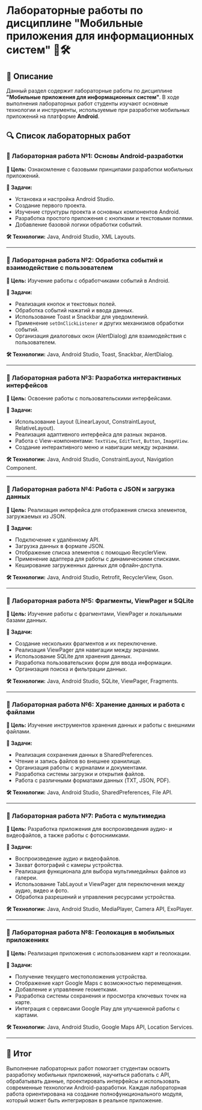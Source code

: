 # Лабораторные работы по дисциплине "Мобильные приложения для информационных систем" 📱🛠️

## 📖 Описание
Данный раздел содержит лабораторные работы по дисциплине **"Мобильные приложения для информационных систем"**. В ходе выполнения лабораторных работ студенты изучают основные технологии и инструменты, используемые при разработке мобильных приложений на платформе **Android**.

## 🔍 Список лабораторных работ

### 🔹 Лабораторная работа №1: Основы Android-разработки
**🎯 Цель:** Ознакомление с базовыми принципами разработки мобильных приложений.

**📌 Задачи:**
- Установка и настройка Android Studio.
- Создание первого проекта.
- Изучение структуры проекта и основных компонентов Android.
- Разработка простого приложения с кнопками и текстовыми полями.
- Добавление базовой логики обработки событий.

**🛠️ Технологии:** Java, Android Studio, XML Layouts.

---

### 🔹 Лабораторная работа №2: Обработка событий и взаимодействие с пользователем
**🎯 Цель:** Изучение работы с обработчиками событий в Android.

**📌 Задачи:**
- Реализация кнопок и текстовых полей.
- Обработка событий нажатий и ввода данных.
- Использование Toast и Snackbar для уведомлений.
- Применение `setOnClickListener` и других механизмов обработки событий.
- Организация диалоговых окон (AlertDialog) для взаимодействия с пользователем.

**🛠️ Технологии:** Java, Android Studio, Toast, Snackbar, AlertDialog.

---

### 🔹 Лабораторная работа №3: Разработка интерактивных интерфейсов
**🎯 Цель:** Освоение работы с пользовательскими интерфейсами.

**📌 Задачи:**
- Использование Layout (LinearLayout, ConstraintLayout, RelativeLayout).
- Реализация адаптивного интерфейса для разных экранов.
- Работа с View-компонентами: `TextView`, `EditText`, `Button`, `ImageView`.
- Создание интерактивного меню и навигации между экранами.

**🛠️ Технологии:** Java, Android Studio, ConstraintLayout, Navigation Component.

---

### 🔹 Лабораторная работа №4: Работа с JSON и загрузка данных
**🎯 Цель:** Реализация интерфейса для отображения списка элементов, загружаемых из JSON.

**📌 Задачи:**
- Подключение к удалённому API.
- Загрузка данных в формате JSON.
- Отображение списка элементов с помощью RecyclerView.
- Применение адаптера для работы с динамическими списками.
- Кеширование загруженных данных для офлайн-доступа.

**🛠️ Технологии:** Java, Android Studio, Retrofit, RecyclerView, Gson.

---

### 🔹 Лабораторная работа №5: Фрагменты, ViewPager и SQLite
**🎯 Цель:** Изучение работы с фрагментами, ViewPager и локальными базами данных.

**📌 Задачи:**
- Создание нескольких фрагментов и их переключение.
- Реализация ViewPager для навигации между экранами.
- Использование SQLite для хранения данных.
- Разработка пользовательских форм для ввода информации.
- Организация поиска и фильтрации данных.

**🛠️ Технологии:** Java, Android Studio, SQLite, ViewPager, Fragments.

---

### 🔹 Лабораторная работа №6: Хранение данных и работа с файлами
**🎯 Цель:** Изучение инструментов хранения данных и работы с внешними файлами.

**📌 Задачи:**
- Реализация сохранения данных в SharedPreferences.
- Чтение и запись файлов во внешнее хранилище.
- Организация работы с журналами и документами.
- Разработка системы загрузки и открытия файлов.
- Работа с различными форматами данных (TXT, JSON, PDF).

**🛠️ Технологии:** Java, Android Studio, SharedPreferences, File API.

---

### 🔹 Лабораторная работа №7: Работа с мультимедиа
**🎯 Цель:** Разработка приложения для воспроизведения аудио- и видеофайлов, а также работы с фотоснимками.

**📌 Задачи:**
- Воспроизведение аудио и видеофайлов.
- Захват фотографий с камеры устройства.
- Реализация функционала для выбора мультимедийных файлов из галереи.
- Использование TabLayout и ViewPager для переключения между аудио, видео и фото.
- Обработка разрешений и управления ресурсами устройства.

**🛠️ Технологии:** Java, Android Studio, MediaPlayer, Camera API, ExoPlayer.

---

### 🔹 Лабораторная работа №8: Геолокация в мобильных приложениях
**🎯 Цель:** Реализация приложения с использованием карт и геолокации.

**📌 Задачи:**
- Получение текущего местоположения устройства.
- Отображение карт Google Maps с возможностью перемещения.
- Добавление и управление геометками.
- Разработка системы сохранения и просмотра ключевых точек на карте.
- Интеграция с сервисами Google Play для улучшенной работы с картами.

**🛠️ Технологии:** Java, Android Studio, Google Maps API, Location Services.

---

## 🎯 Итог
Выполнение лабораторных работ помогает студентам освоить разработку мобильных приложений, научиться работать с API, обрабатывать данные, проектировать интерфейсы и использовать современные технологии Android-разработки. Каждая лабораторная работа ориентирована на создание полнофункционального модуля, который может быть интегрирован в реальное приложение.
